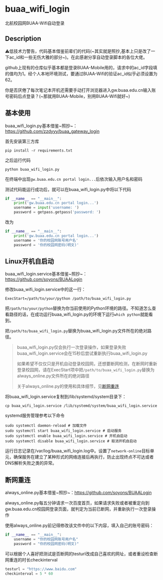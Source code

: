 # buaa_wifi_login

北航校园网BUAA-Wifi自动登录
## Description

⚠️低技术力警告，代码基本借鉴前辈们的代码(~其实就是照抄,基本上只是改了一下ac_id和一些无伤大雅的部分~)。在此感谢分享自动登录脚本的各位大佬。

github上现有的仓库似乎基本都是登录BUAA-Mobile用的，请求中的ac_id字段填的值均为1。经个人本地环境测试，要通过BUAA-Wifi的验证ac_id似乎必须设置为62。

你是否厌倦了每次笔记本开机还需要手动打开浏览器进入gw.buaa.edu.cn输入账号密码后点登录？(~那就用BUAA-Mobile，别用BUAA-Wifi就好~)

## 基本使用

buaa_wifi_login.py基本借鉴~照抄~：https://github.com/zzdyyy/buaa_gateway_login

首先安装第三方库

```shell
pip install -r requirements.txt

```

之后运行代码

```shell
python buaa_wifi_login.py
```

在终端中出现`gw.buaa.edu.cn portal login...`后依次输入用户名和密码

测试代码能运行成功后，就可以在buaa_wifi_login.py中将以下代码

```python
if __name__ == "__main__":
    print('gw.buaa.edu.cn portal login...')
    username = input('username: ')
    password = getpass.getpass('password: ')
```

改为

```python
if __name__ == "__main__":
    print('gw.buaa.edu.cn portal login...')
    username = '你的校园网账号用户名'
    password = '你的校园网密码(明文)'
```

## Linux开机自启动

buaa_wifi_login.service基本借鉴~照抄~：https://github.com/soyons/BUAALogin

修改buaa_wifi_login.service中的这一行：

```shell
ExecStart=/path/to/your/python /path/to/buaa_wifi_login.py
```

把`/path/to/your/python`替换为你当前使用的Python环境的路径。不知道怎么查看路径的话，在成功运行buaa_wifi_login.py的环境下运行`which python`就能看到。

把`/path/to/buaa_wifi_login.py`替换为buaa_wifi_login.py文件所在的绝对路径。

> buaa_wifi_login.py仅会执行一次登录操作，如果登录失败buaa_wifi_login.service会在15秒后尝试重新执行buaa_wifi_login.py
>
> 如果希望不仅仅只是开机自动登录校园网，还想要断网检测，在断网时重新登录校园网，请在ExecStart项中把`/path/to/buaa_wifi_login.py`替换为always_online.py文件所在的绝对路径
> 
> 关于always_online.py的使用和具体细节，见[断网重连](#断网重连)

将buaa_wifi_login.service复制到/lib/systemd/system目录下：

```shell
cp buaa_wifi_login.service /lib/systemd/system/buaa_wifi_login.service
```

systemd服务管理参考以下命令

```shell
sudo systemctl daemon-reload # 加载文件
sudo systemctl start buaa_wifi_login.service # 启动服务
sudo systemctl enable buaa_wifi_login.service # 开机自启动
sudo systemctl disable buaa_wifi_login.service # 取消开机自启动
```

运行日志记录在/var/log/buaa_wifi_login.log中。设置了`network-online`目标单元，确保服务在建立了某种形式的网络连接后再执行，防止出现终点不可达或者DNS解析失败之类的异常。

## 断网重连

always_online.py基本借鉴~照抄~：https://github.com/soyons/BUAALogin

always_online.py每五分钟请求一次百度首页，如果请求失败或者被重定向到gw.buaa.edu.cn校园网登录页面，就判定为当前已断网，并重新执行一次登录操作

使用always_online.py前记得修改该文件中的以下内容，填入自己的账号密码：

```python
if __name__ == "__main__":
    username = "你的校园网账号用户名"
    password = "你的校园网密码(明文)"
```

可以根据个人喜好把测试是否断网的testurl改成自己喜欢的网址，或者重设检查断网重连的时长checkinterval

```python
testurl = "https://www.baidu.com"
checkinterval = 5 * 60
```
